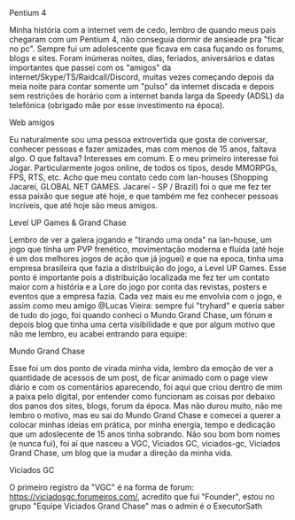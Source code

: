 Pentium 4

Minha história com a internet vem de cedo, lembro de quando meus pais chegaram com um Pentium 4, não conseguia dormir de ansieade pra "ficar no pc". Sempre fui um adolescente que ficava em casa fuçando os forums, blogs e sites. Foram inúmeras noites, dias, feriados, aniversários e datas importantes que passei com os "amigos" da internet/Skype/TS/Raidcall/Discord, muitas vezes começando depois da meia noite para contar somente um "pulso" da internet discada e depois sem restrições de horário com a internet banda larga da Speedy (ADSL) da telefónica (obrigado mãe por esse investimento na época).

Web amigos

Eu naturalmente sou uma pessoa extrovertida que gosta de conversar, conhecer pessoas e fazer amizades, mas com menos de 15 anos, faltava algo. O que faltava? Interesses em comum. E o meu primeiro interesse foi Jogar. Particularmente jogos online, de todos os tipos, desde MMORPGs, FPS, RTS, etc. Acho que meu contato cedo com lan-houses (Shopping Jacareí, GLOBAL NET GAMES. Jacareí - SP / Brazil) foi o que me fez ter essa paixão que segue até hoje, e que também me fez conhecer pessoas incríveis, que até hoje são meus amigos. 

Level UP Games & Grand Chase

Lembro de ver a galera jogando e "tirando uma onda" na lan-house, um jogo que tinha um PVP frenético, movimentação moderna e fluída (até hoje é um dos melhores jogos de ação que já joguei) e que na epoca, tinha uma empresa brasileira que fazia a distribuição do jogo, a Level UP Games. Esse ponto é importante pois a distribuição localizada me fez ter um contato maior com a história e a Lore do jogo por conta das revistas, posters e eventos que a empresa fazia.
Cada vez mais eu me envolvia com o jogo, e assim como meu amigo @Lucas Vieira: sempre fui "tryhard" e queria saber de tudo do jogo, foi quando conheci o Mundo Grand Chase, um fórum e depois blog que tinha uma certa visibilidade e que por algum motivo que não me lembro, eu acabei entrando para equipe:


Mundo Grand Chase

Esse foi um dos ponto de virada minha vida, lembro da emoção de ver a quantidade de acessos de um post, de ficar animado com o page view diário e com os comentários aparecendo, foi aqui que criou dentro de mim a paixa pelo digital, por entender como funcionam as coisas por debaixo dos panos dos sites, blogs, forum da época. 
Mas não durou muito, não me lembro o motivo, mas eu sai do Mundo Grand Chase e comecei a querer a colocar minhas ideias em prática, por minha energia, tempo e dedicação que um adoslecente de 15 anos tinha sobrando. Não sou bom bom nomes (e nunca fui), foi aí que nasceu a VGC, Viciados GC, viciados-gc, Viciados Grand Chase, um blog que ia mudar a direção da minha vida.

Viciados GC

O primeiro registro da "VGC" é na forma de forum: https://viciadosgc.forumeiros.com/, acredito que fui "Founder", estou no grupo "Equipe Viciados Grand Chase" mas o admin é o ExecutorSath